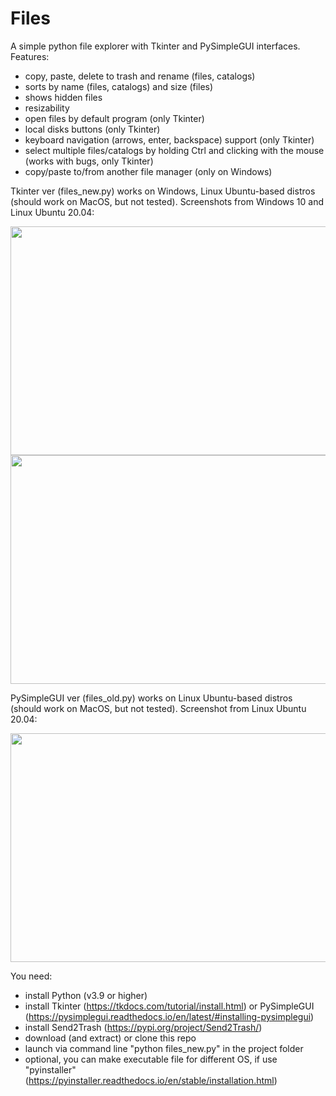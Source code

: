 # Files
A simple python file explorer with Tkinter and PySimpleGUI interfaces. Features:
- copy, paste, delete to trash and rename (files, catalogs)
- sorts by name (files, catalogs) and size (files)
- shows hidden files
- resizability
- open files by default program (only Tkinter)
- local disks buttons (only Tkinter)
- keyboard navigation (arrows, enter, backspace) support (only Tkinter)
- select multiple files/catalogs by holding Ctrl and clicking with the mouse (works with bugs, only Tkinter)
- copy/paste to/from another file manager (only on Windows)

Tkinter ver (files_new.py) works on Windows, Linux Ubuntu-based distros (should work on MacOS, but not tested). Screenshots from Windows 10 and Linux Ubuntu 20.04:

<img src="https://github.com/lestec-al/files/raw/main/data/pic_tk_win_1.png" width="541" height="366"/>
<img src="https://github.com/lestec-al/files/raw/main/data/pic_tk_linux_1.png" width="541" height="366"/>

PySimpleGUI ver (files_old.py) works on Linux Ubuntu-based distros (should work on MacOS, but not tested). Screenshot from Linux Ubuntu 20.04:

<img src="https://github.com/lestec-al/files/raw/main/data/pic_psg_linux_1.png" width="541" height="366"/>

You need:
- install Python (v3.9 or higher)
- install Tkinter (https://tkdocs.com/tutorial/install.html) or PySimpleGUI (https://pysimplegui.readthedocs.io/en/latest/#installing-pysimplegui)
- install Send2Trash (https://pypi.org/project/Send2Trash/)
- download (and extract) or clone this repo
- launch via command line "python files_new.py" in the project folder
- optional, you can make executable file for different OS, if use "pyinstaller" (https://pyinstaller.readthedocs.io/en/stable/installation.html)